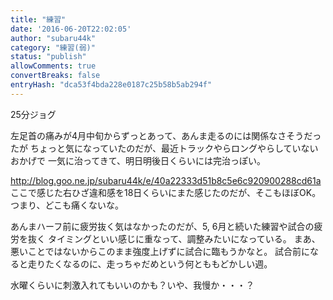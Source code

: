 ```yaml
---
title: "練習"
date: '2016-06-20T22:02:05'
author: "subaru44k"
category: "練習(弱)"
status: "publish"
allowComments: true
convertBreaks: false
entryHash: "dca53f4bda228e0187c25b58b5ab294f"
---
```

25分ジョグ

左足首の痛みが4月中旬からずっとあって、あんま走るのには関係なさそうだったが
ちょっと気になっていたのだが、最近トラックやらロングやらしていないおかげで
一気に治ってきて、明日明後日くらいには完治っぽい。

http://blog.goo.ne.jp/subaru44k/e/40a22333d51b8c5e6c920900288cd61a
ここで感じた右ひざ違和感を18日くらいにまた感じたのだが、そこもほぼOK。
つまり、どこも痛くないな。

あんまハーフ前に疲労抜く気はなかったのだが、5, 6月と続いた練習や試合の疲労を抜く
タイミングといい感じに重なって、調整みたいになっている。
まあ、悪いことではないからこのまま強度上げずに試合に臨もうかなと。
試合前になると走りたくなるのに、走っちゃだめという何とももどかしい週。

水曜くらいに刺激入れてもいいのかも？いや、我慢か・・・？
